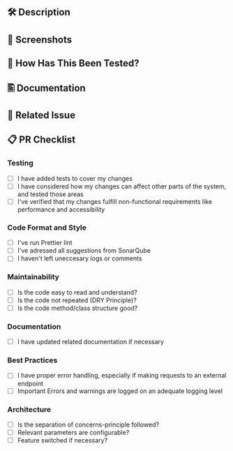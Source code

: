 ## 🛠️ Description
<!--- Describe your changes so that a reviewer can easily identify and understand them -->

## 📸 Screenshots
<!--- Add screenshots of what you changed, if applicable -->

## 🧪 How Has This Been Tested?
<!--- Please describe in detail how you tested your changes. -->
<!--- Consider how your change affects other areas of the code as well -->

## 🖺 Documentation
<!--- Please add the link to Confluence if there is a documentation -->

## 🔗 Related Issue
<!--- Please link to the JIRA issue here: -->

## 📋 PR Checklist
<!--- Go over all the following points, and put an `x` in all the boxes that apply. -->

### Testing
- [ ] I have added tests to cover my changes
- [ ] I have considered how my changes can affect other parts of the system, and tested those areas
- [ ] I've verified that my changes fulfill non-functional requirements like performance and accessibility

### Code Format and Style
- [ ] I've run Prettier lint
- [ ] I've adressed all suggestions from SonarQube
- [ ] I haven't left uneccesary logs or comments

### Maintainability
- [ ] Is the code easy to read and understand?
- [ ] Is the code not repeated (DRY Principle)?
- [ ] Is the code method/class structure good?

### Documentation
- [ ] I have updated related documentation if necessary

### Best Practices
- [ ] I have proper error handling, especially if making requests to an external endpoint
- [ ] Important Errors and warnings are logged on an adequate logging level

### Architecture
- [ ] Is the separation of concerns-principle followed?
- [ ] Relevant parameters are configurable?
- [ ] Feature switched if necessary?
